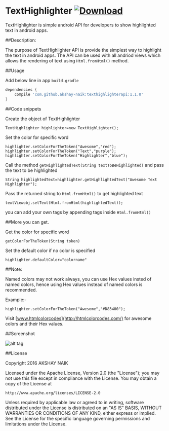 # TextHighlighter [ ![Download](https://api.bintray.com/packages/akshaynaik/maven/texthighlighterapi/images/download.svg) ](https://bintray.com/akshaynaik/maven/texthighlighterapi/_latestVersion)

TextHighlighter is simple android API for developers to show highlighted text in android apps.

##Description:

The purpose of TextHighlighter API is provide the simplest way to highlight the text in android apps.
The API can be used with all andriod views which allows the rendering of text using ```Html.fromHtml()``` method.

##Usage

Add below line in app ```build.gradle```
 
```gradle
dependencies {
	compile 'com.github.akshay-naik:texthighlighterapi:1.1.0'
}
```

##Code snippets

Create the object of TextHighlighter

```TextHighlighter highlighter=new TextHighlighter();```

Set the color for specific word

```
highlighter.setColorForTheToken("Awesome","red");
highlighter.setColorForTheToken("Text","purple");
highlighter.setColorForTheToken("Highlighter","blue");
```

Call the method ```getHighlightedText(String textToBeHighlighted)``` and pass the text to be highlighted

```
String highlightedText=highlighter.getHighlightedText("Awesome Text Highlighter");
```

Pass the returned string to ```Html.fromHtml()``` to get highlighted text

``` textViewobj.setText(Html.fromHtml(highlightedText)); ```

you can add your own tags by appending tags inside ```Html.fromHtml()``` 

##More you can get.

Get the color for specific word

```getColorForTheToken(String token)```

Set the default color if no color is specified

``` highlighter.defaultColor="colorname" ```

##Note:

Named colors may not work always, you can use Hex values insted of named colors, hence using Hex values instead of named colors is recommended.


Example:-

```highlighter.setColorForTheToken("Awesome","#D83400"); ```


Visit [www.htmlcolorcodes](http://htmlcolorcodes.com/) for awesome colors and their Hex values. 


##Screenshot


![alt tag](https://raw.githubusercontent.com/akshay-naik/TextHighlighter/master/screenshot.png)



##License

Copyright 2016 AKSHAY NAIK

Licensed under the Apache License, Version 2.0 (the "License");
you may not use this file except in compliance with the License.
You may obtain a copy of the License at

    http://www.apache.org/licenses/LICENSE-2.0

Unless required by applicable law or agreed to in writing, software
distributed under the License is distributed on an "AS IS" BASIS,
WITHOUT WARRANTIES OR CONDITIONS OF ANY KIND, either express or implied.
See the License for the specific language governing permissions and
limitations under the License.





